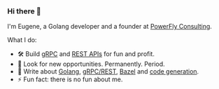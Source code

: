 ### Hi there 👋

I'm Eugene, a Golang developer and a founder at [PowerFly Consulting](https://powerfly.ca).

What I do:

- 🛠️ Build [gRPC](https://github.com/topics/grpc) and [REST APIs](https://github.com/topics/rest) for fun and profit.
- 👯 Look for new opportunities. Permanently. Period.
- 📝 Write about [Golang](https://ekhabarov.com/tags/golang/), [gRPC/REST](https://ekhabarov.com/tags/api/), [Bazel](https://ekhabarov.com/tags/bazel/) and [code generation](https://ekhabarov.com/tags/generators/).
- ⚡ Fun fact: there is no fun about me. 
